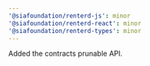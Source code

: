 ```yaml
---
'@siafoundation/renterd-js': minor
'@siafoundation/renterd-react': minor
'@siafoundation/renterd-types': minor
---
```


Added the contracts prunable API.
